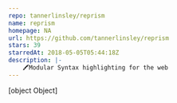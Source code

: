 ```yaml
---
repo: tannerlinsley/reprism
name: reprism
homepage: NA
url: https://github.com/tannerlinsley/reprism
stars: 39
starredAt: 2018-05-05T05:44:18Z
description: |-
    🖍Modular Syntax highlighting for the web
---
```


[object Object]
